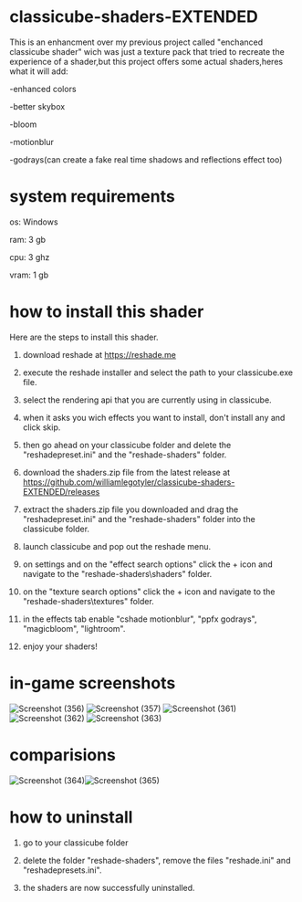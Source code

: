 # classicube-shaders-EXTENDED
This is an enhancment over my previous project called "enchanced classicube shader" wich was just a texture pack that tried to recreate the experience of a shader,but this project offers some actual shaders,heres what it will add:

-enhanced colors

-better skybox

-bloom

-motionblur

-godrays(can create a fake real time shadows and reflections effect too)

# system requirements

os: Windows

ram: 3 gb

cpu: 3 ghz

vram: 1 gb

# how to install this shader
Here are the steps to install this shader.

1) download reshade at https://reshade.me

2) execute the reshade installer and select the path to your classicube.exe file.

3) select the rendering api that you are currently using in classicube.

4) when it asks you wich effects you want to install, don't install any and click skip.

5) then go ahead on your classicube folder and delete the "reshadepreset.ini" and the "reshade-shaders" folder.

6) download the shaders.zip file from the latest release at https://github.com/williamlegotyler/classicube-shaders-EXTENDED/releases

7) extract the shaders.zip file you downloaded and drag the "reshadepreset.ini" and the "reshade-shaders" folder into the classicube folder.

8) launch classicube and pop out the reshade menu.

9) on settings and on the "effect search options" click the + icon and navigate to the "reshade-shaders\shaders\" folder.

10) on the "texture search options" click the + icon and navigate to the "reshade-shaders\textures\" folder.

11) in the effects tab enable "cshade motionblur", "ppfx godrays", "magicbloom", "lightroom".

12) enjoy your shaders!

# in-game screenshots

![Screenshot (356)](https://github.com/user-attachments/assets/1675e5dd-e786-4e92-8799-cadb186d7e2f)
![Screenshot (357)](https://github.com/user-attachments/assets/64db5d58-5d8e-4f09-a385-f4ef72c9c000)
![Screenshot (361)](https://github.com/user-attachments/assets/ce8c8464-3192-4f41-affd-328f4d679189)
![Screenshot (362)](https://github.com/user-attachments/assets/91a98c74-afd0-4395-b14c-49da66c3ed8b)
![Screenshot (363)](https://github.com/user-attachments/assets/c095cc57-7d22-4164-b869-bca722bcc4a9)

# comparisions 

![Screenshot (364)](https://github.com/user-attachments/assets/6b0e4dc1-d837-4e32-b069-bf02348e45cd)![Screenshot (365)](https://github.com/user-attachments/assets/957cb041-0193-45fc-bb05-e1afba791d05)

# how to uninstall

1) go to your classicube folder

2) delete the folder "reshade-shaders", remove the files "reshade.ini" and "reshadepresets.ini".

3) the shaders are now successfully uninstalled.
